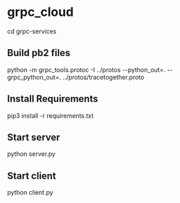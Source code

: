 # grpc_cloud
cd grpc-services

## Build pb2 files
python -m grpc_tools.protoc -I ../protos --python_out=. --grpc_python_out=. ../protos/tracetogether.proto

## Install Requirements
pip3 install -r requirements.txt

## Start server
python server.py

## Start client
python client.py